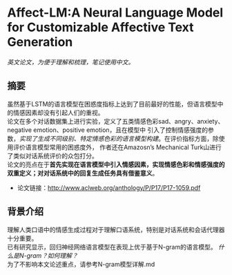 # Affect-LM:A Neural Language Model for Customizable Affective Text Generation
*英文论文，为便于理解和梳理，笔记使用中文。*

## 摘要
虽然基于LSTM的语言模型在困惑度指标上达到了目前最好的性能，但语言模型中的情感因素却没有引起人们的重视。<br>
论文在多个对话数据集上进行实验，定义了五类情感色彩sad、angry、anxiety、negative emotion、positive emotion，且在模型中
引入了控制情感强度的参数，*实现了生成不同级别、特定情感色彩的语言模型构建*。在评价指标方面，除使用评价语言模型常用的困惑度外，
作者还在Amazosn’s Mechanical Turk山进行了类似对话系统评价的众包打分。<br>
论文的亮点在于**首先实现在语言模型中引入情感因素，实现情感色彩和情感强度的双重定义；对对话系统中的回复生成任务具有借鉴意义**。

* 论文链接：http://www.aclweb.org/anthology/P/P17/P17-1059.pdf

## 背景介绍
理解人类口语中的情感生成过程对于理解口语系统，特别是对话系统和会话代理器十分重要。<br>
已有研究显示，回归神经网络语言模型在表现上优于基于N-gram的语言模型。
*什么是N-gram？如何理解？*<br>
为了不影响本文论述重点，请参考N-gram模型详解.md

